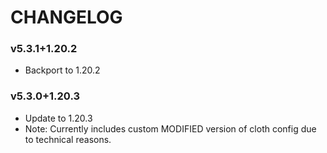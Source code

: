 # CHANGELOG

### v5.3.1+1.20.2
 - Backport to 1.20.2

### v5.3.0+1.20.3
 - Update to 1.20.3
 - Note: Currently includes custom MODIFIED version of cloth config due to technical reasons.

